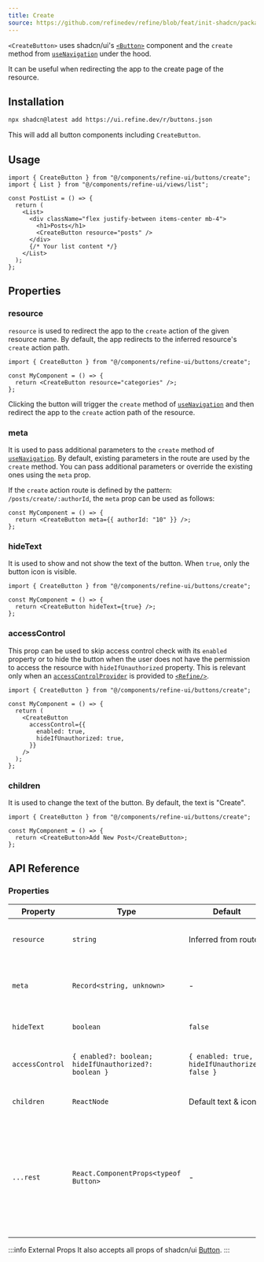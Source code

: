 ```yaml
---
title: Create
source: https://github.com/refinedev/refine/blob/feat/init-shadcn/packages/refine-ui/registry/new-york/refine-ui/buttons/create.tsx
---
```


`<CreateButton>` uses shadcn/ui's [`<Button>`](https://ui.shadcn.com/docs/components/button) component and the `create` method from [`useNavigation`](/docs/routing/hooks/use-navigation) under the hood.

It can be useful when redirecting the app to the create page of the resource.

## Installation

```bash
npx shadcn@latest add https://ui.refine.dev/r/buttons.json
```

This will add all button components including `CreateButton`.

## Usage

```tsx
import { CreateButton } from "@/components/refine-ui/buttons/create";
import { List } from "@/components/refine-ui/views/list";

const PostList = () => {
  return (
    <List>
      <div className="flex justify-between items-center mb-4">
        <h1>Posts</h1>
        <CreateButton resource="posts" />
      </div>
      {/* Your list content */}
    </List>
  );
};
```

## Properties

### resource

`resource` is used to redirect the app to the `create` action of the given resource name. By default, the app redirects to the inferred resource's `create` action path.

```tsx
import { CreateButton } from "@/components/refine-ui/buttons/create";

const MyComponent = () => {
  return <CreateButton resource="categories" />;
};
```

Clicking the button will trigger the `create` method of [`useNavigation`](/docs/routing/hooks/use-navigation) and then redirect the app to the `create` action path of the resource.

### meta

It is used to pass additional parameters to the `create` method of [`useNavigation`](/docs/routing/hooks/use-navigation). By default, existing parameters in the route are used by the `create` method. You can pass additional parameters or override the existing ones using the `meta` prop.

If the `create` action route is defined by the pattern: `/posts/create/:authorId`, the `meta` prop can be used as follows:

```tsx
const MyComponent = () => {
  return <CreateButton meta={{ authorId: "10" }} />;
};
```

### hideText

It is used to show and not show the text of the button. When `true`, only the button icon is visible.

```tsx
import { CreateButton } from "@/components/refine-ui/buttons/create";

const MyComponent = () => {
  return <CreateButton hideText={true} />;
};
```

### accessControl

This prop can be used to skip access control check with its `enabled` property or to hide the button when the user does not have the permission to access the resource with `hideIfUnauthorized` property. This is relevant only when an [`accessControlProvider`](/docs/authorization/access-control-provider) is provided to [`<Refine/>`](/docs/core/refine-component).

```tsx
import { CreateButton } from "@/components/refine-ui/buttons/create";

const MyComponent = () => {
  return (
    <CreateButton
      accessControl={{
        enabled: true,
        hideIfUnauthorized: true,
      }}
    />
  );
};
```

### children

It is used to change the text of the button. By default, the text is "Create".

```tsx
import { CreateButton } from "@/components/refine-ui/buttons/create";

const MyComponent = () => {
  return <CreateButton>Add New Post</CreateButton>;
};
```

## API Reference

### Properties

| Property        | Type                                                  | Default                                        | Description                                                                                                             |
| --------------- | ----------------------------------------------------- | ---------------------------------------------- | ----------------------------------------------------------------------------------------------------------------------- |
| `resource`      | `string`                                              | Inferred from route                            | The resource name or identifier                                                                                         |
| `meta`          | `Record<string, unknown>`                             | -                                              | Additional metadata to pass to the `create` method                                                                      |
| `hideText`      | `boolean`                                             | `false`                                        | If true, only the icon will be shown                                                                                    |
| `accessControl` | `{ enabled?: boolean; hideIfUnauthorized?: boolean }` | `{ enabled: true, hideIfUnauthorized: false }` | Configures access control behavior                                                                                      |
| `children`      | `ReactNode`                                           | Default text & icon                            | Custom content for the button                                                                                           |
| `...rest`       | `React.ComponentProps<typeof Button>`                 | -                                              | Other props are passed to the underlying shadcn/ui `Button` component (e.g., `variant`, `size`, `className`, `onClick`) |

:::info External Props
It also accepts all props of shadcn/ui [Button](https://ui.shadcn.com/docs/components/button).
:::
